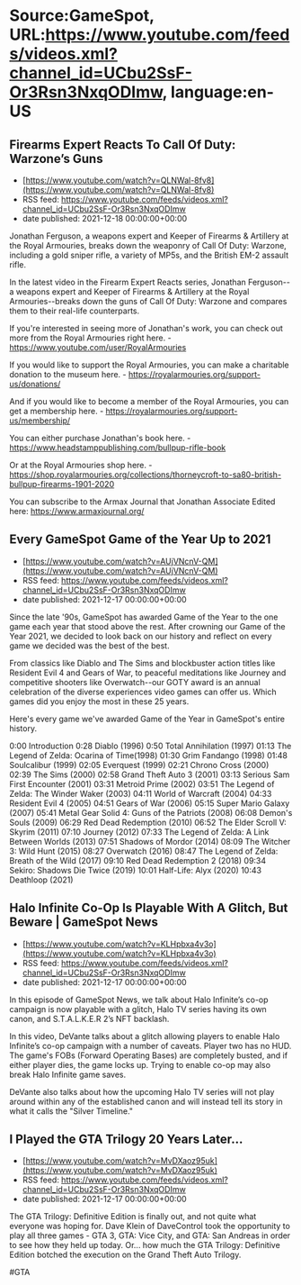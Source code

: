 # Source:GameSpot, URL:https://www.youtube.com/feeds/videos.xml?channel_id=UCbu2SsF-Or3Rsn3NxqODImw, language:en-US

## Firearms Expert Reacts To Call Of Duty: Warzone’s Guns
 - [https://www.youtube.com/watch?v=QLNWal-8fv8](https://www.youtube.com/watch?v=QLNWal-8fv8)
 - RSS feed: https://www.youtube.com/feeds/videos.xml?channel_id=UCbu2SsF-Or3Rsn3NxqODImw
 - date published: 2021-12-18 00:00:00+00:00

Jonathan Ferguson, a weapons expert and Keeper of Firearms & Artillery at the Royal Armouries, breaks down the weaponry of Call Of Duty: Warzone, including a gold sniper rifle, a variety of MP5s, and the British EM-2 assault rifle.

In the latest video in the Firearm Expert Reacts series, Jonathan Ferguson--a weapons expert and Keeper of Firearms & Artillery at the Royal Armouries--breaks down the guns of Call Of Duty: Warzone and compares them to their real-life counterparts.

If you're interested in seeing more of Jonathan's work, you can check out more from the Royal Armouries right here. - https://www.youtube.com/user/RoyalArmouries

If you would like to support the Royal Armouries, you can make a charitable donation to the museum here. - https://royalarmouries.org/support-us/donations/

And if you would like to become a member of the Royal Armouries, you can get a membership here. - https://royalarmouries.org/support-us/membership/

You can either purchase Jonathan's book here. - https://www.headstamppublishing.com/bullpup-rifle-book

Or at the Royal Armouries shop here. - https://shop.royalarmouries.org/collections/thorneycroft-to-sa80-british-bullpup-firearms-1901-2020

You can subscribe to the Armax Journal that Jonathan Associate Edited here: https://www.armaxjournal.org/

## Every GameSpot Game of the Year Up to 2021
 - [https://www.youtube.com/watch?v=AUjVNcnV-QM](https://www.youtube.com/watch?v=AUjVNcnV-QM)
 - RSS feed: https://www.youtube.com/feeds/videos.xml?channel_id=UCbu2SsF-Or3Rsn3NxqODImw
 - date published: 2021-12-17 00:00:00+00:00

Since the late '90s, GameSpot has awarded Game of the Year to the one game each year that stood above the rest. After crowning our Game of the Year 2021, we decided to look back on our history and reflect on every game we decided was the best of the best.

From classics like Diablo and The Sims and blockbuster action titles like Resident Evil 4 and Gears of War, to peaceful meditations like Journey and competitive shooters like Overwatch--our GOTY award is an annual celebration of the diverse experiences video games can offer us. Which games did you enjoy the most in these 25 years.

Here's every game we've awarded Game of the Year in GameSpot's entire history.

0:00 Introduction
0:28 Diablo (1996)
0:50 Total Annihilation (1997)
01:13 The Legend of Zelda: Ocarina of Time(1998)
01:30 Grim Fandango (1998)
01:48 Soulcalibur (1999)
02:05 Everquest (1999)
02:21 Chrono Cross (2000)
02:39 The Sims (2000)
02:58 Grand Theft Auto 3 (2001)
03:13 Serious Sam First Encounter (2001)
03:31 Metroid Prime (2002)
03:51 The Legend of Zelda: The Winder Waker (2003)
04:11 World of Warcraft (2004)
04:33 Resident Evil 4 (2005)
04:51 Gears of War (2006)
05:15 Super Mario Galaxy (2007)
05:41 Metal Gear Solid 4: Guns of the Patriots (2008)
06:08 Demon's Souls (2009)
06:29 Red Dead Redemption (2010)
06:52 The Elder Scroll V: Skyrim (2011)
07:10 Journey (2012)
07:33 The Legend of Zelda: A Link Between Worlds (2013)
07:51 Shadows of Mordor (2014)
08:09 The Witcher 3: Wild Hunt (2015)
08:27 Overwatch (2016)
08:47 The Legend of Zelda: Breath of the Wild (2017)
09:10 Red Dead Redemption 2 (2018)
09:34 Sekiro: Shadows Die Twice (2019)
10:01 Half-Life: Alyx (2020)
10:43 Deathloop (2021)

## Halo Infinite Co-Op Is Playable With A Glitch, But Beware | GameSpot News
 - [https://www.youtube.com/watch?v=KLHpbxa4v3o](https://www.youtube.com/watch?v=KLHpbxa4v3o)
 - RSS feed: https://www.youtube.com/feeds/videos.xml?channel_id=UCbu2SsF-Or3Rsn3NxqODImw
 - date published: 2021-12-17 00:00:00+00:00

In this episode of GameSpot News, we talk about Halo Infinite’s co-op campaign is now playable with a glitch, Halo TV series having its own canon, and S.T.A.L.K.E.R 2’s NFT backlash. 

In this video, DeVante talks about a glitch allowing players to enable Halo Infinite’s co-op campaign with a number of caveats. Player two has no HUD. The game's FOBs (Forward Operating Bases) are completely busted, and if either player dies, the game locks up. Trying to enable co-op may also break Halo Infinite game saves. 

DeVante also talks about how the upcoming Halo TV series will not play around within any of the established canon and will instead tell its story in what it calls the "Silver Timeline."

## I Played the GTA Trilogy 20 Years Later...
 - [https://www.youtube.com/watch?v=MvDXaoz95uk](https://www.youtube.com/watch?v=MvDXaoz95uk)
 - RSS feed: https://www.youtube.com/feeds/videos.xml?channel_id=UCbu2SsF-Or3Rsn3NxqODImw
 - date published: 2021-12-17 00:00:00+00:00

The GTA Trilogy: Definitive Edition is finally out, and not quite what everyone was hoping for. Dave Klein of DaveControl took the opportunity to play all three games - GTA 3, GTA: Vice City, and GTA: San Andreas in order to see how they held up today. Or... how much the GTA Trilogy: Definitive Edition botched the execution on the Grand Theft Auto Trilogy.

#GTA

